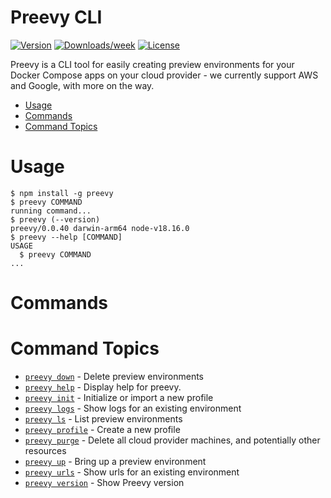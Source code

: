 Preevy CLI
=================

[![Version](https://img.shields.io/npm/v/preevy.svg)](https://npmjs.org/package/preevy)
[![Downloads/week](https://img.shields.io/npm/dw/preevy.svg)](https://npmjs.org/package/preevy)
[![License](https://img.shields.io/npm/l/preevy.svg)](https://github.com/livecycle/preevy/blob/main/LICENSE)

Preevy is a CLI tool for easily creating preview environments for your Docker Compose apps on your cloud provider - we currently support AWS and Google, with more on the way.


<!-- toc -->
* [Usage](#usage)
* [Commands](#commands)
* [Command Topics](#command-topics)
<!-- tocstop -->
# Usage
<!-- usage -->
```sh-session
$ npm install -g preevy
$ preevy COMMAND
running command...
$ preevy (--version)
preevy/0.0.40 darwin-arm64 node-v18.16.0
$ preevy --help [COMMAND]
USAGE
  $ preevy COMMAND
...
```
<!-- usagestop -->
# Commands
<!-- commands -->
# Command Topics

* [`preevy down`](commands/down.md) - Delete preview environments
* [`preevy help`](commands/help.md) - Display help for preevy.
* [`preevy init`](commands/init.md) - Initialize or import a new profile
* [`preevy logs`](commands/logs.md) - Show logs for an existing environment
* [`preevy ls`](commands/ls.md) - List preview environments
* [`preevy profile`](commands/profile.md) - Create a new profile
* [`preevy purge`](commands/purge.md) - Delete all cloud provider machines, and potentially other resources
* [`preevy up`](commands/up.md) - Bring up a preview environment
* [`preevy urls`](commands/urls.md) - Show urls for an existing environment
* [`preevy version`](commands/version.md) - Show Preevy version

<!-- commandsstop -->
